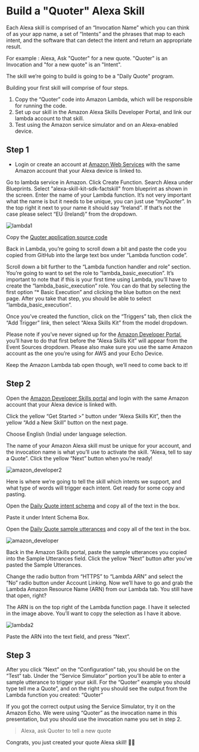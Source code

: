 # Build a "Quoter" Alexa Skill


Each Alexa skill is comprised of an “Invocation Name” which you can think of as your app name, a set of “Intents” and the phrases that map to each intent, and the software that can detect the intent and return an appropriate result.

For example : Alexa, Ask "Quoter" for a new quote. "Quoter" is an Invocation and "for a new quote" is an "Intent".

The skill we’re going to build is going to be a "Daily Quote" program.

Building your first skill will comprise of four steps. 

1. Copy the “Quoter” code into Amazon Lambda, which will be responsible for running the code. 
2. Set up our skill in the Amazon Alexa Skills Developer Portal, and link our lambda account to that skill. 
3. Test using the Amazon service simulator and on an Alexa-enabled device. 

## Step 1

* Login or create an account at [Amazon Web Services](https://aws.amazon.com/) with the same Amazon account that your Alexa device is linked to.

Go to lambda service in Amazon. Click Create Function. Search Alexa under Blueprints. Select "alexa-skill-kit-sdk-factskill" from blueprint as shown in the screen.
Enter the name of your Lambda function. It’s not very important what the name is but it needs to be unique, you can just use “myQuoter”. In the top right it next to your name it should say “Ireland”. If that’s not the case please select “EU (Ireland)” from the dropdown.

![lambda1](https://user-images.githubusercontent.com/13482748/33055343-12ca250a-cea5-11e7-8b28-f1d88e6a8de7.png)

Copy the [Quoter application source code](https://github.com/afrozk/alexa/blob/master/src/index.js)

Back in Lambda, you’re going to scroll down a bit and paste the code you copied from GitHub into the large text box under “Lambda function code”.

Scroll down a bit further to the “Lambda function handler and role” section. You’re going to want to set the role to “lambda\_basic\_execution”. It’s important to note that if this is your first time using Lambda, you’ll have to create the “lambda\_basic\_execution” role. You can do that by selecting the first option “* Basic Execution” and clicking the blue button on the next page. After you take that step, you should be able to select “lambda\_basic\_execution”.

Once you’ve created the function, click on the “Triggers” tab, then click the “Add Trigger” link, then select “Alexa Skills Kit” from the model dropdown.

Please note if you’ve never signed up for the [Amazon Developer Portal](https://developer.amazon.com/edw/home.html#/skills/list), you’ll have to do that first before the “Alexa Skills Kit” will appear from the Event Sources dropdown. Please also make sure you use the same Amazon account as the one you’re using for AWS and your Echo Device.

Keep the Amazon Lambda tab open though, we’ll need to come back to it!

## Step 2

Open the [Amazon Developer Skills portal](https://developer.amazon.com/edw/home.html#/skills/list) and login with the same Amazon account that your Alexa device is linked with.


Click the yellow “Get Started >” button under “Alexa Skills Kit”, then the yellow “Add a New Skill” button on the next page.

Choose English (India) under language selection.

The name of your Amazon Alexa skill must be unique for your account, and the invocation name is what you’ll use to activate the skill. “Alexa, tell <invocation name> to say a Quote”.  Click the yellow “Next” button when you’re ready!

![amazon_developer2](https://user-images.githubusercontent.com/13482748/33055346-1baf3426-cea5-11e7-80ee-a6a745b169d7.png)

Here is where we’re going to tell the skill which intents we support, and what type of words will trigger each intent. Get ready for some copy and pasting.


Open the [Daily Quote intent schema](https://github.com/afrozk/alexa/blob/master/speechAssets/IntentSchema.json) and copy all of the text in the box.

Paste it under Intent Schema Box.

Open the [Daily Quote sample utterances](https://github.com/afrozk/alexa/blob/master/speechAssets/SampleUtterances.txt) and copy all of the text in the box.

![amazon_developer](https://user-images.githubusercontent.com/13482748/33055345-1a43f644-cea5-11e7-96da-55bea7bf090e.png)


Back in the Amazon Skills portal, paste the sample utterances you copied into the Sample Utterances field. Click the yellow “Next” button after you’ve pasted the Sample Utterances.

Change the radio button from “HTTPS” to “Lambda ARN” and select the “No” radio button under Account Linking. Now we’ll have to go and grab the Lambda Amazon Resource Name (ARN) from our Lambda tab. You still have that open, right?


The ARN is on the top right of the Lambda function page. I have it selected in the image above. You’ll want to copy the selection as I have it above.

![lambda2](https://user-images.githubusercontent.com/13482748/33055344-1561e53c-cea5-11e7-8fba-a7fba63fc1d9.png)

Paste the ARN into the text field, and press “Next”.


## Step 3


After you click “Next” on the “Configuration” tab, you should be on the “Test” tab. Under the “Service Simulator” portion you’ll be able to enter a sample utterance to trigger your skill. For the “Quoter” example you should type tell me a Quote”, and on the right you should see the output from the Lambda function you created: “Quoter”

If you got the correct output using the Service Simulator, try it on the Amazon Echo. We were using “Quoter” as the invocation name in this presentation, but you should use the invocation name you set in step 2.

> Alexa, ask Quoter to tell a new quote


Congrats, you just created your quote Alexa skill! 👏👏

